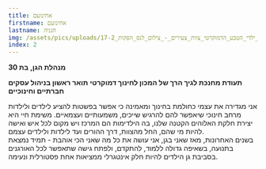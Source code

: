 ```yaml
---
title: אחינועם
firstname: אחינועם
lastname: חנניה
img: /assets/pics/uploads/גן_ילדי_הטבע_הדמוקרטי_צוות_צעירים_-_צילום_לנס_הפקות_17-2-.jpg
index: 2
---
```

**מנהלת הגן, בת 30**

**תעודת מחנכת לגיך הרך של המכון לחינוך דמוקרטי**
**תואר ראשון בניהול עסקים חברתיים וחינוכיים**

אני מגדירה את עצמי כחולמת בחינוך ומאמינה כי אפשר בפשטות להציע לילדים ולילדות מרחב חינוכי שיאפשר להם להרגיש שייכים, משמעותיים ועצמאיים. משימת חיי היא יצירת חלקת האלוהים הקטנה שלנו, בה הילדימות הם המרכז ויש מקום לכל איש ואישה להיות מי שהם, החל מהצוות, דרך ההורים ועד לילדות ולילדים עצמם.\
בשנים האחרונות, מאז שאני בגן, אני עושה את כל מה שאני הכי אוהבת - תמיד נמצאת בתנועה, בשאיפה גדולה ללמוד, להתקדם, ולפתח גישה שתאפשר לכל האורגנים בסביבת גן הילדים להיות חלק אינטגרלי ממציאות אחת פסטורלית ונעימה.